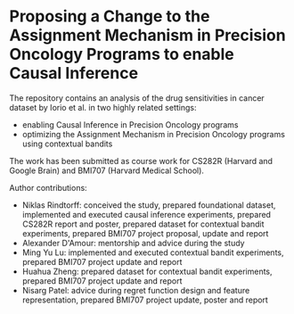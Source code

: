 # Proposing a Change to the Assignment Mechanism in Precision Oncology Programs to enable Causal Inference

The repository contains an analysis of the drug sensitivities in cancer dataset by Iorio et al. in two highly related settings: 

* enabling Causal Inference in Precision Oncology programs 
* optimizing the Assignment Mechanism in Precision Oncology programs using contextual bandits

The work has been submitted as course work for CS282R (Harvard and Google Brain) and BMI707 (Harvard Medical School).

Author contributions: 
* Niklas Rindtorff: conceived the study, prepared foundational dataset, implemented and executed causal inference experiments, prepared CS282R report and poster, prepared dataset for contextual bandit experiments, prepared BMI707 project proposal, update and report
* Alexander D'Amour: mentorship and advice during the study
* Ming Yu Lu: implemented and executed contextual bandit experiments, prepared BMI707 project update and report
* Huahua Zheng: prepared dataset for contextual bandit experiments, prepared BMI707 project update and report
* Nisarg Patel: advice during regret function design and feature representation, prepared BMI707 project update, poster and report

